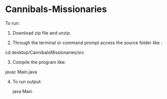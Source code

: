 # Cannibals-Missionaries
To run:

1) Download zip file and unzip.

2) Through the terminal or command prompt access the source folder like :

  cd desktop/CannibalsMissionaries/src
  
3) Compile the program like:

  javac Main.java
  
4) To run output: 
   
   java Main 
   
